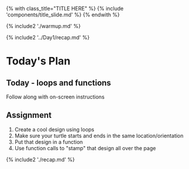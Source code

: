 {% with class_title="TITLE HERE" %}
{% include 'components/title_slide.md' %}
{% endwith %}

{% include2 './warmup.md' %}


{% include2 '../Day1/recap.md' %}


# Today's Plan

## Today - loops and functions
Follow along with on-screen instructions


## Assignment

1. Create a cool design using loops
2. Make sure your turtle starts and ends in the same location/orientation
2. Put that design in a function
3. Use function calls to "stamp" that design all over the page


{% include2 './recap.md' %}

